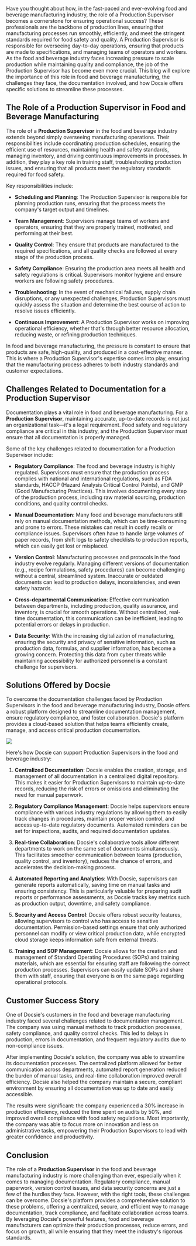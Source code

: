 Have you thought about how, in the fast-paced and ever-evolving food and beverage manufacturing industry, the role of a Production Supervisor becomes a cornerstone for ensuring operational success? These professionals are the backbone of production lines, ensuring that manufacturing processes run smoothly, efficiently, and meet the stringent standards required for food safety and quality. A Production Supervisor is responsible for overseeing day-to-day operations, ensuring that products are made to specifications, and managing teams of operators and workers. As the food and beverage industry faces increasing pressure to scale production while maintaining quality and compliance, the job of the Production Supervisor has become even more crucial. This blog will explore the importance of this role in food and beverage manufacturing, the challenges they face, the documentation involved, and how Docsie offers specific solutions to streamline these processes.

## The Role of a Production Supervisor in Food and Beverage Manufacturing

The role of a **Production Supervisor** in the food and beverage industry extends beyond simply overseeing manufacturing operations. Their responsibilities include coordinating production schedules, ensuring the efficient use of resources, maintaining health and safety standards, managing inventory, and driving continuous improvements in processes. In addition, they play a key role in training staff, troubleshooting production issues, and ensuring that all products meet the regulatory standards required for food safety.

Key responsibilities include:

* **Scheduling and Planning**: The Production Supervisor is responsible for planning production runs, ensuring that the process meets the company's target output and timelines.

* **Team Management**: Supervisors manage teams of workers and operators, ensuring that they are properly trained, motivated, and performing at their best.

* **Quality Control**: They ensure that products are manufactured to the required specifications, and all quality checks are followed at every stage of the production process.

* **Safety Compliance**: Ensuring the production area meets all health and safety regulations is critical. Supervisors monitor hygiene and ensure workers are following safety procedures.

* **Troubleshooting**: In the event of mechanical failures, supply chain disruptions, or any unexpected challenges, Production Supervisors must quickly assess the situation and determine the best course of action to resolve issues efficiently.

* **Continuous Improvement**: A Production Supervisor works on improving operational efficiency, whether that's through better resource allocation, reducing waste, or refining production techniques.

In food and beverage manufacturing, the pressure is constant to ensure that products are safe, high-quality, and produced in a cost-effective manner. This is where a Production Supervisor's expertise comes into play, ensuring that the manufacturing process adheres to both industry standards and customer expectations.

## Challenges Related to Documentation for a Production Supervisor

Documentation plays a vital role in food and beverage manufacturing. For a **Production Supervisor**, maintaining accurate, up-to-date records is not just an organizational task—it's a legal requirement. Food safety and regulatory compliance are critical in this industry, and the Production Supervisor must ensure that all documentation is properly managed.

Some of the key challenges related to documentation for a Production Supervisor include:

* **Regulatory Compliance**: The food and beverage industry is highly regulated. Supervisors must ensure that the production process complies with national and international regulations, such as FDA standards, HACCP (Hazard Analysis Critical Control Points), and GMP (Good Manufacturing Practices). This involves documenting every step of the production process, including raw material sourcing, production conditions, and quality control checks.

* **Manual Documentation**: Many food and beverage manufacturers still rely on manual documentation methods, which can be time-consuming and prone to errors. These mistakes can result in costly recalls or compliance issues. Supervisors often have to handle large volumes of paper records, from shift logs to safety checklists to production reports, which can easily get lost or misplaced.

* **Version Control**: Manufacturing processes and protocols in the food industry evolve regularly. Managing different versions of documentation (e.g., recipe formulations, safety procedures) can become challenging without a central, streamlined system. Inaccurate or outdated documents can lead to production delays, inconsistencies, and even safety hazards.

* **Cross-departmental Communication**: Effective communication between departments, including production, quality assurance, and inventory, is crucial for smooth operations. Without centralized, real-time documentation, this communication can be inefficient, leading to potential errors or delays in production.

* **Data Security**: With the increasing digitalization of manufacturing, ensuring the security and privacy of sensitive information, such as production data, formulas, and supplier information, has become a growing concern. Protecting this data from cyber threats while maintaining accessibility for authorized personnel is a constant challenge for supervisors.

## Solutions Offered by Docsie

To overcome the documentation challenges faced by Production Supervisors in the food and beverage manufacturing industry, Docsie offers a robust platform designed to streamline documentation management, ensure regulatory compliance, and foster collaboration. Docsie's platform provides a cloud-based solution that helps teams efficiently create, manage, and access critical production documentation.

![](https://cdn.docsie.io/workspace_PxAvC1Uenuc7ad6H3/doc_wn84Jkoc6hIMTO2eE/file_qExKrkigm1iM8CxF8/image_2ddb26ec-2a4a-6705-91b6-6180ad01f5d7.jpg)

Here's how Docsie can support Production Supervisors in the food and beverage industry:

1. **Centralized Documentation**: Docsie enables the creation, storage, and management of all documentation in a centralized digital repository. This makes it easier for Production Supervisors to maintain up-to-date records, reducing the risk of errors or omissions and eliminating the need for manual paperwork.

2. **Regulatory Compliance Management**: Docsie helps supervisors ensure compliance with various industry regulations by allowing them to easily track changes in procedures, maintain proper version control, and access up-to-date regulatory documents. Automated reminders can be set for inspections, audits, and required documentation updates.

3. **Real-time Collaboration**: Docsie's collaborative tools allow different departments to work on the same set of documents simultaneously. This facilitates smoother communication between teams (production, quality control, and inventory), reduces the chance of errors, and accelerates the decision-making process.

4. **Automated Reporting and Analytics**: With Docsie, supervisors can generate reports automatically, saving time on manual tasks and ensuring consistency. This is particularly valuable for preparing audit reports or performance assessments, as Docsie tracks key metrics such as production output, downtime, and safety compliance.

5. **Security and Access Control**: Docsie offers robust security features, allowing supervisors to control who has access to sensitive documentation. Permission-based settings ensure that only authorized personnel can modify or view critical production data, while encrypted cloud storage keeps information safe from external threats.

6. **Training and SOP Management**: Docsie allows for the creation and management of Standard Operating Procedures (SOPs) and training materials, which are essential for ensuring staff are following the correct production processes. Supervisors can easily update SOPs and share them with staff, ensuring that everyone is on the same page regarding operational protocols.

## Customer Success Story

One of Docsie's customers in the food and beverage manufacturing industry faced several challenges related to documentation management. The company was using manual methods to track production processes, safety compliance, and quality control checks. This led to delays in production, errors in documentation, and frequent regulatory audits due to non-compliance issues.

After implementing Docsie's solution, the company was able to streamline its documentation processes. The centralized platform allowed for better communication across departments, automated report generation reduced the burden of manual tasks, and real-time collaboration improved overall efficiency. Docsie also helped the company maintain a secure, compliant environment by ensuring all documentation was up to date and easily accessible.

The results were significant: the company experienced a 30% increase in production efficiency, reduced the time spent on audits by 50%, and improved overall compliance with food safety regulations. Most importantly, the company was able to focus more on innovation and less on administrative tasks, empowering their Production Supervisors to lead with greater confidence and productivity.

## Conclusion

The role of a **Production Supervisor** in the food and beverage manufacturing industry is more challenging than ever, especially when it comes to managing documentation. Regulatory compliance, manual paperwork, version control issues, and data security concerns are just a few of the hurdles they face. However, with the right tools, these challenges can be overcome. Docsie's platform provides a comprehensive solution to these problems, offering a centralized, secure, and efficient way to manage documentation, track compliance, and facilitate collaboration across teams. By leveraging Docsie's powerful features, food and beverage manufacturers can optimize their production processes, reduce errors, and focus on growth, all while ensuring that they meet the industry's rigorous standards.
